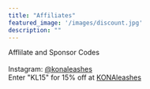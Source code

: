 ```yaml
---
title: "Affiliates"
featured_image: '/images/discount.jpg'
description: ""
---
```

Afflilate and Sponsor Codes<br>
<br>
Instagram: [@konaleashes](https://www.instagram.com/konaleashes/)<br>
Enter "KL15" for 15% off at [KONAleashes](https://www.konaleashes.com/)<br>

